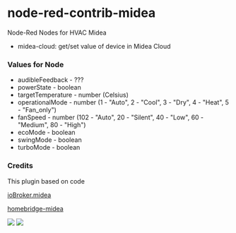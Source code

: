 # node-red-contrib-midea
Node-Red Nodes for HVAC Midea

* midea-cloud: get/set value of device in Midea Cloud

### Values for Node
- audibleFeedback   - ???
- powerState        - boolean
- targetTemperature - number (Celsius)
- operationalMode   - number (1 - "Auto", 2 - "Cool", 3 - "Dry", 4 - "Heat", 5 - "Fan_only")
- fanSpeed          - number (102 - "Auto", 20 - "Silent", 40 - "Low", 60 - "Medium", 80 - "High")
- ecoMode           - boolean
- swingMode         - boolean
- turboMode         - boolean

### Credits
This plugin based on code

[ioBroker.midea](https://github.com/TA2k/ioBroker.midea/)

[homebridge-midea](https://github.com/ttimpe/homebridge-midea/)


<img src="https://github.com/twocolors/node-red-contrib-midea/blob/master/readme/1.png?raw=true">
<img src="https://github.com/twocolors/node-red-contrib-midea/blob/master/readme/2.png?raw=true">
